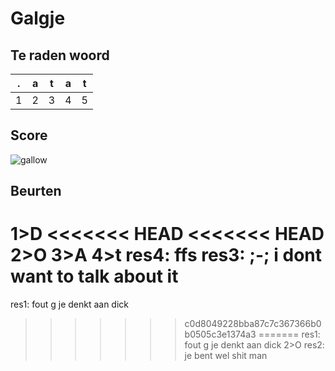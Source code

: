 # Galgje

## Te raden woord

|.|a|t|a|t|
|-|-|-|-|-|
|1|2|3|4|5|

## Score
![gallow](./images/3.png)

## Beurten
1>D
<<<<<<< HEAD
<<<<<<< HEAD
2>O
3>A
4>t
res4: ffs
res3: ;-; i dont want to talk about it
=======
res1: fout g je denkt aan dick
>>>>>>> c0d8049228bba87c7c367366b0b0505c3e1374a3
=======
res1: fout g je denkt aan dick
2>O
res2: je bent wel shit man


